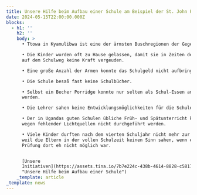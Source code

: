 ```yaml
---
title: Unsere Hilfe beim Aufbau einer Schule am Beispiel der St. John Primary Schule
date: 2024-05-15T22:00:00.000Z
blocks:
  - h1: ''
    h2: ''
    body: >
      • Ttowa in Kyamulibwa ist eine der ärmsten Buschregionen der Gegend.

      • Die Kinder wurden oft zu Hause gelassen, damit sie in Zeiten des Hungers
      auf dem Schulweg keine Kraft vergeuden.

      • Eine große Anzahl der Armen konnte das Schulgeld nicht aufbringen.

      • Die Schule besaß fast keine Schulbücher.

      • Selbst ein Becher Porridge konnte nur selten als Schul-Essen angeboten
      werden.

      • Die Lehrer sahen keine Entwicklungsmöglichkeiten für die Schule.

      • Der in Ugandas guten Schulen übliche Früh- und Spätunterricht konnte
      wegen fehlender Lichtquellen nicht durchgeführt werden.

      • Viele Kinder durften nach dem vierten Schuljahr nicht mehr zur Schule,
      weil die Eltern in der vollen Schulzeit keinen Sinn sahen, wenn eine gute
      Prüfung dort eh nicht möglich war.


      [Unsere
      Initiativen](https://assets.tina.io/7b7e224c-438b-4614-8828-c5817138b3f8/Unsere%20Hilfe%20beim%20Aufbau.pdf
      "Unsere Hilfe beim Aufbau einer Schule")
    _template: article
_template: news
---
```


